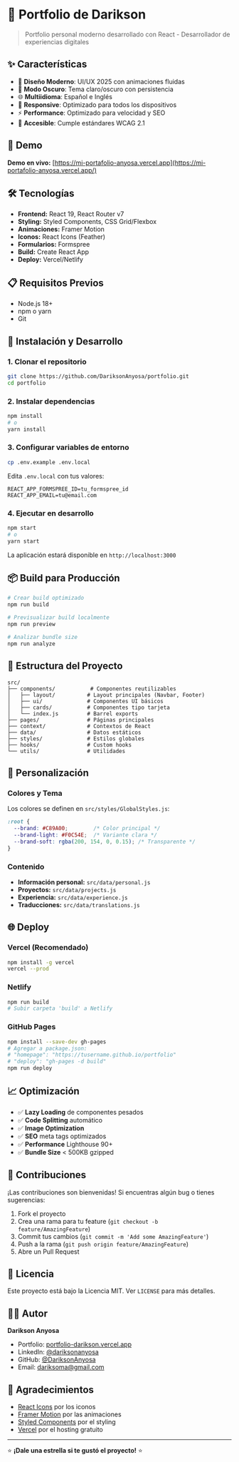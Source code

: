 # 🌟 Portfolio de Darikson

> Portfolio personal moderno desarrollado con React - Desarrollador de experiencias digitales
> 
## ✨ Características

- 🎨 **Diseño Moderno**: UI/UX 2025 con animaciones fluidas
- 🌙 **Modo Oscuro**: Tema claro/oscuro con persistencia 
- 🌐 **Multiidioma**: Español e Inglés
- 📱 **Responsive**: Optimizado para todos los dispositivos
- ⚡ **Performance**: Optimizado para velocidad y SEO
- 🎯 **Accesible**: Cumple estándares WCAG 2.1

## 🚀 Demo

**Demo en vivo:** [https://mi-portafolio-anyosa.vercel.app](https://mi-portafolio-anyosa.vercel.app/)

## 🛠️ Tecnologías

- **Frontend:** React 19, React Router v7
- **Styling:** Styled Components, CSS Grid/Flexbox
- **Animaciones:** Framer Motion
- **Iconos:** React Icons (Feather)
- **Formularios:** Formspree
- **Build:** Create React App
- **Deploy:** Vercel/Netlify

## 📋 Requisitos Previos

- Node.js 18+ 
- npm o yarn
- Git

## 🔧 Instalación y Desarrollo

### 1. Clonar el repositorio
```bash
git clone https://github.com/DariksonAnyosa/portfolio.git
cd portfolio
```

### 2. Instalar dependencias
```bash
npm install
# o
yarn install
```

### 3. Configurar variables de entorno
```bash
cp .env.example .env.local
```

Edita `.env.local` con tus valores:
```env
REACT_APP_FORMSPREE_ID=tu_formspree_id
REACT_APP_EMAIL=tu@email.com
```

### 4. Ejecutar en desarrollo
```bash
npm start
# o 
yarn start
```

La aplicación estará disponible en `http://localhost:3000`

## 📦 Build para Producción

```bash
# Crear build optimizado
npm run build

# Previsualizar build localmente
npm run preview

# Analizar bundle size
npm run analyze
```

## 📁 Estructura del Proyecto

```
src/
├── components/           # Componentes reutilizables
│   ├── layout/          # Layout principales (Navbar, Footer)
│   ├── ui/              # Componentes UI básicos
│   ├── cards/           # Componentes tipo tarjeta
│   └── index.js         # Barrel exports
├── pages/               # Páginas principales
├── context/             # Contextos de React
├── data/                # Datos estáticos
├── styles/              # Estilos globales
├── hooks/               # Custom hooks
└── utils/               # Utilidades
```

## 🎨 Personalización

### Colores y Tema
Los colores se definen en `src/styles/GlobalStyles.js`:
```css
:root {
  --brand: #C89A00;        /* Color principal */
  --brand-light: #F0C54E;  /* Variante clara */
  --brand-soft: rgba(200, 154, 0, 0.15); /* Transparente */
}
```

### Contenido
- **Información personal:** `src/data/personal.js`
- **Proyectos:** `src/data/projects.js`
- **Experiencia:** `src/data/experience.js`
- **Traducciones:** `src/data/translations.js`

## 🌐 Deploy

### Vercel (Recomendado)
```bash
npm install -g vercel
vercel --prod
```

### Netlify
```bash
npm run build
# Subir carpeta 'build' a Netlify
```

### GitHub Pages
```bash
npm install --save-dev gh-pages
# Agregar a package.json:
# "homepage": "https://tusername.github.io/portfolio"
# "deploy": "gh-pages -d build"
npm run deploy
```

## 📈 Optimización

- ✅ **Lazy Loading** de componentes pesados
- ✅ **Code Splitting** automático
- ✅ **Image Optimization** 
- ✅ **SEO** meta tags optimizados
- ✅ **Performance** Lighthouse 90+
- ✅ **Bundle Size** < 500KB gzipped

## 🤝 Contribuciones

¡Las contribuciones son bienvenidas! Si encuentras algún bug o tienes sugerencias:

1. Fork el proyecto
2. Crea una rama para tu feature (`git checkout -b feature/AmazingFeature`)
3. Commit tus cambios (`git commit -m 'Add some AmazingFeature'`)
4. Push a la rama (`git push origin feature/AmazingFeature`)
5. Abre un Pull Request

## 📄 Licencia

Este proyecto está bajo la Licencia MIT. Ver `LICENSE` para más detalles.

## 👨‍💻 Autor

**Darikson Anyosa**
- Portfolio: [portfolio-darikson.vercel.app](https://mi-portafolio-anyosa.vercel.app/)
- LinkedIn: [@dariksonanyosa](https://linkedin.com/in/dariksonanyosa)
- GitHub: [@DariksonAnyosa](https://github.com/DariksonAnyosa)
- Email: dariksoma@gmail.com

## 🙏 Agradecimientos

- [React Icons](https://react-icons.github.io/react-icons/) por los iconos
- [Framer Motion](https://www.framer.com/motion/) por las animaciones
- [Styled Components](https://styled-components.com/) por el styling
- [Vercel](https://vercel.com/) por el hosting gratuito

---

⭐ **¡Dale una estrella si te gustó el proyecto!** ⭐
